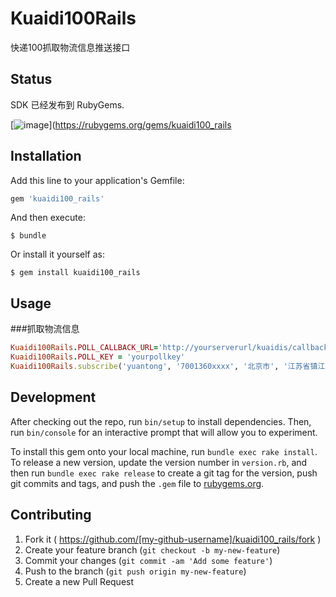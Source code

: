 # Kuaidi100Rails

快递100抓取物流信息推送接口

## Status
SDK 已经发布到 RubyGems.

[![image](https://ruby-china-files.b0.upaiyun.com/photo/5982eaaa64f467d9dbda03ad4f40ea27.png)](https://rubygems.org/gems/kuaidi100_rails

## Installation

Add this line to your application's Gemfile:

```ruby
gem 'kuaidi100_rails'
```

And then execute:

    $ bundle

Or install it yourself as:

    $ gem install kuaidi100_rails

## Usage

###抓取物流信息
```ruby
Kuaidi100Rails.POLL_CALLBACK_URL='http://yourserverurl/kuaidis/callback'
Kuaidi100Rails.POLL_KEY = 'yourpollkey'
Kuaidi100Rails.subscribe('yuantong', '7001360xxxx', '北京市', '江苏省镇江市丹阳市',nil,'152xxxxyyyy','company name','product name')
```
## Development

After checking out the repo, run `bin/setup` to install dependencies. Then, run `bin/console` for an interactive prompt that will allow you to experiment.

To install this gem onto your local machine, run `bundle exec rake install`. To release a new version, update the version number in `version.rb`, and then run `bundle exec rake release` to create a git tag for the version, push git commits and tags, and push the `.gem` file to [rubygems.org](https://rubygems.org).

## Contributing

1. Fork it ( https://github.com/[my-github-username]/kuaidi100_rails/fork )
2. Create your feature branch (`git checkout -b my-new-feature`)
3. Commit your changes (`git commit -am 'Add some feature'`)
4. Push to the branch (`git push origin my-new-feature`)
5. Create a new Pull Request
